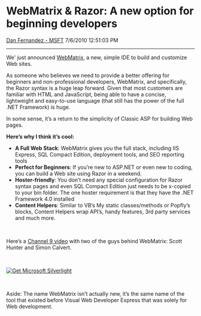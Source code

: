 <div id="page">

# WebMatrix & Razor: A new option for beginning developers

[Dan Fernandez -
MSFT](https://social.msdn.microsoft.com/profile/Dan%20Fernandez%20-%20MSFT)
7/6/2010 12:51:03 PM

-----

<div id="content">

We' just announced [WebMatrix](http://www.microsoft.com/web/webmatrix/),
a new, simple IDE to build and customize Web sites.

As someone who believes we need to provide a better offering for
beginners and non-professional developers, WebMatrix, and specifically,
the Razor syntax is a huge leap forward. Given that most customers are
familiar with HTML and JavaScript, being able to have a concise,
lightweight and easy-to-use language (that still has the power of the
full .NET Framework) is huge.

In some sense, it’s a return to the simplicity of Classic ASP for
building Web pages.

**Here’s why I think it’s cool:**

  - **A Full Web Stack**: WebMatrix gives you the full stack, including
    IIS Express, SQL Compact Edition, deployment tools, and SEO
    reporting tools
  - **Perfect for Beginners**: If you’re new to ASP.NET or even new to
    coding, you can build a Web site using Razor in a weekend.
  - **Hoster-friendly**: You don’t need any special configuration for
    Razor syntax pages and even SQL Compact Edition just needs to be
    x-copied to your bin folder. The one hoster requirement is that they
    have the .NET Framework 4.0 installed
  - **Content Helpers**: Similar to VB’s My static classes/methods or
    Popfly’s blocks, Content Helpers wrap API’s, handy features, 3rd
    party services and much more.

 

Here’s a [Channel 9
video](https://channel9.msdn.com/posts/Dan/Simon-Calvert--Scott-Hunter-WebMatrix-and-the-new-Razor-Syntax/)
with two of the guys behind WebMatrix: Scott Hunter and Simon Calvert.

 

[![Get Microsoft
Silverlight](http://go.microsoft.com/fwlink/?LinkId=108181)](http://go.microsoft.com/fwlink/?LinkID=124807)

 

Aside: The name WebMatrix isn’t actually new, it’s the same name of the
tool that existed before Visual Web Developer Express that was solely
for Web development.

</div>

</div>
